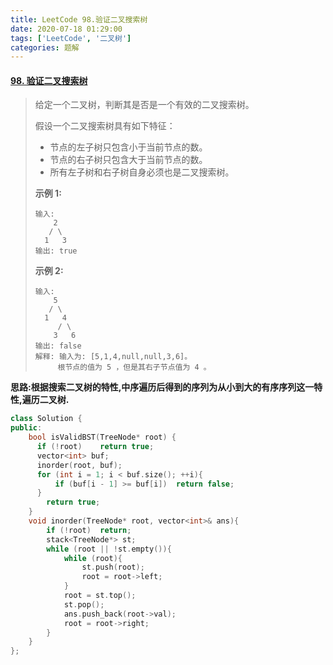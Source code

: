 ```yaml
---
title: LeetCode 98.验证二叉搜索树
date: 2020-07-18 01:29:00
tags: ['LeetCode', '二叉树']
categories: 题解
---
```


#### [98. 验证二叉搜索树](https://leetcode-cn.com/problems/validate-binary-search-tree/)

<!--more-->

> 给定一个二叉树，判断其是否是一个有效的二叉搜索树。
>
> 假设一个二叉搜索树具有如下特征：
>
> - 节点的左子树只包含小于当前节点的数。
> - 节点的右子树只包含大于当前节点的数。
> - 所有左子树和右子树自身必须也是二叉搜索树。
>
>  **示例 1:** 
>
> ```
> 输入:
>     2
>    / \
>   1   3
> 输出: true
> ```
>
>  **示例 2:** 
>
> ```
> 输入:
>     5
>    / \
>   1   4
>      / \
>     3   6
> 输出: false
> 解释: 输入为: [5,1,4,null,null,3,6]。
>      根节点的值为 5 ，但是其右子节点值为 4 。
> ```



**思路:根据搜索二叉树的特性,中序遍历后得到的序列为从小到大的有序序列这一特性,遍历二叉树.**

```C++
class Solution {
public:
    bool isValidBST(TreeNode* root) {
      if (!root)    return true;
      vector<int> buf;
      inorder(root, buf);
      for (int i = 1; i < buf.size(); ++i){
          if (buf[i - 1] >= buf[i])  return false;
      }
        return true;
    }
    void inorder(TreeNode* root, vector<int>& ans){
        if (!root)  return;
        stack<TreeNode*> st;
        while (root || !st.empty()){
            while (root){
                st.push(root);
                root = root->left;
            }
            root = st.top();
            st.pop();
            ans.push_back(root->val);
            root = root->right;
        }
    }
};
```



